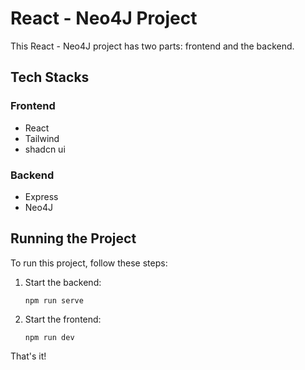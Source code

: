 # React - Neo4J Project

This React - Neo4J project has two parts: frontend and the backend.

## Tech Stacks

### Frontend
- React
- Tailwind
- shadcn ui

### Backend
- Express
- Neo4J

## Running the Project

To run this project, follow these steps:

1. Start the backend:
   ```
   npm run serve
   ```
2. Start the frontend:
   ```
   npm run dev
   ```

That's it!
